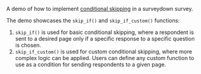 A demo of how to implement [conditional skipping](https://surveydown.org/config-options#conditional-skipping) in a surveydown survey.

The demo showcases the `skip_if()` and `skip_if_custom()` functions:

1. `skip_if()` is used for basic conditional skipping, where a respondent is sent to a desired page only if a specific response to a specific question is chosen.
2. `skip_if_custom()` is used for custom conditional skipping, where more complex logic can be applied. Users can define any custom function to use as a condition for sending respondents to a given page.

